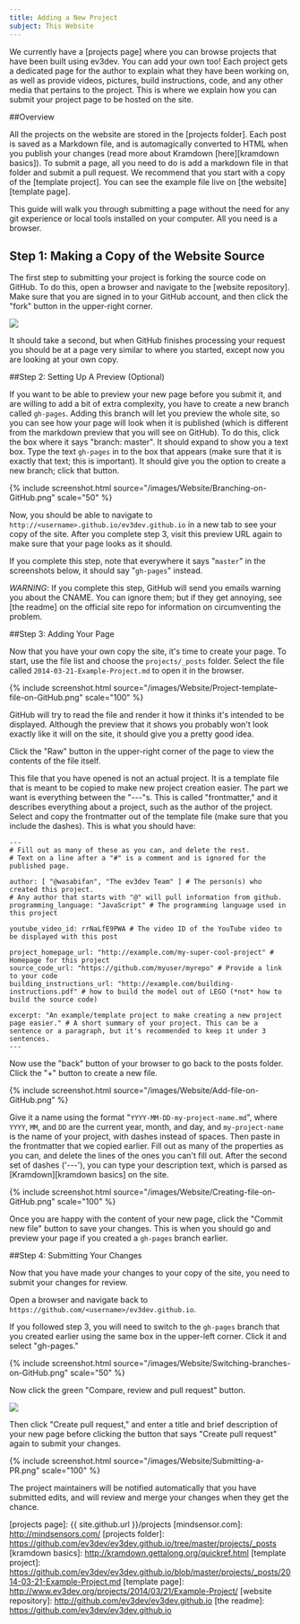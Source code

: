 ```yaml
---
title: Adding a New Project
subject: This Website
---
```


We currently have a [projects page] where you can browse projects that have
been built using ev3dev. You can add your own too!  Each project gets a
dedicated page for the author to explain what they have been working on, as
well as provide videos, pictures, build instructions, code, and any other media
that pertains to the project. This is where we explain how you can submit your
project page to be hosted on the site.

##Overview

All the projects on the website are stored in the [projects folder].
Each post is saved as a Markdown file, and is automagically converted to HTML
when you publish your changes (read more about Kramdown
[here][kramdown basics]). To submit a page,
all you need to do is add a markdown file in that folder and submit a pull
request. We recommend that you start with a copy of the [template project].
You can see the example file live on [the website][template page].

This guide will walk you through submitting a page without the need for any git
experience or local tools installed on your computer. All you need is a
browser.

## Step 1: Making a Copy of the Website Source

The first step to submitting your project is forking the source code on GitHub.
To do this, open a browser and navigate to the [website repository]. Make
sure that you are signed in to your GitHub account, and then click the "fork"
button in the upper-right corner.

<img src="https://github-images.s3.amazonaws.com/help/repository/fork_button.jpg" style="max-width: 300px;" />

It should take a second, but when GitHub finishes processing your request you
should be at a page very similar to where you started, except now you are
looking at your own copy.

##Step 2: Setting Up A Preview (Optional)

If you want to be able to preview your new page before you submit it, and are
willing to add a bit of extra complexity, you have to create a new branch
called `gh-pages`. Adding this branch will let you preview the whole site, so
you can see how your page will look when it is published (which is different
from the markdown preview that you will see on GitHub). To do this, click the
box where it says "branch: master". It should expand to show you a text box.
Type the text `gh-pages` in to the box that appears (make sure that it is
exactly that text; this is important). It should give you the option to create
a new branch; click that button.

{% include screenshot.html source="/images/Website/Branching-on-GitHub.png" scale="50" %}

Now, you should be able to navigate to
`http://<username>.github.io/ev3dev.github.io` in a new tab to see your copy of
the site. After you complete step 3, visit this preview URL again to make sure
that your page looks as it should.

If you complete this step, note that everywhere it says "`master`" in the
screenshots below, it should say "`gh-pages`" instead.

*WARNING*: If you complete this step, GitHub will send you emails warning you
about the CNAME. You can ignore them; but if they get annoying, see [the readme]
on the official site repo for information on circumventing the problem.

##Step 3: Adding Your Page

Now that you have your own copy the site, it's time to create your page. To
start, use the file list and choose the `projects/_posts` folder. Select the
file called `2014-03-21-Example-Project.md` to open it in the browser.

{% include screenshot.html source="/images/Website/Project-template-file-on-GitHub.png" scale="100" %}

GitHub will try to read the file and render it how it thinks it's intended to
be displayed. Although the preview that it shows you probably won't look
exactly like it will on the site, it should give you a pretty good idea.

Click the "Raw" button in the upper-right corner of the page to view the
contents of the file itself.

This file that you have opened is not an actual project. It is a template file
that is meant to be copied to make new project creation easier. The part we
want is everything between the "---"s. This is called "frontmatter," and it
describes everything about a project, such as the author of the project. Select
and copy the frontmatter out of the template file (make sure that you include
the dashes). This is what you should have:

    ---
    # Fill out as many of these as you can, and delete the rest.
    # Text on a line after a "#" is a comment and is ignored for the published page.

    author: [ "@wasabifan", "The ev3dev Team" ] # The person(s) who created this project.
    # Any author that starts with "@" will pull information from github.
    programming_language: "JavaScript" # The programming language used in this project

    youtube_video_id: rrNaLfE9PWA # The video ID of the YouTube video to be displayed with this post

    project_homepage_url: "http://example.com/my-super-cool-project" # Homepage for this project
    source_code_url: "https://github.com/myuser/myrepo" # Provide a link to your code
    building_instructions_url: "http://example.com/building-instructions.pdf" # how to build the model out of LEGO (*not* how to build the source code)

    excerpt: "An example/template project to make creating a new project page easier." # A short summary of your project. This can be a sentence or a paragraph, but it's recommended to keep it under 3 sentences.
    ---

Now use the "back" button of your browser to go back to the posts folder. Click
the "+" button to create a new file.

{% include screenshot.html source="/images/Website/Add-file-on-GitHub.png" %}

Give it a name using the format "`YYYY-MM-DD-my-project-name.md`", where
`YYYY`, `MM`, and `DD` are the current year, month, and day, and
`my-project-name` is the name of your project, with dashes instead of spaces.
Then paste in the frontmatter that we copied earlier. Fill out as many of the
properties as you can, and delete the lines of the ones you can't fill out.
After the second set of dashes ('---'), you can type your description text,
which is parsed as [Kramdown][kramdown basics] on the site.

{% include screenshot.html source="/images/Website/Creating-file-on-GitHub.png" scale="100" %}

Once you are happy with the content of your new page, click the "Commit new
file" button to save your changes. This is when you should go and preview your
page if you created a `gh-pages` branch earlier.


##Step 4: Submitting Your Changes

Now that you have made your changes to your copy of the site, you need to
submit your changes for review.

Open a browser and navigate back to
`https://github.com/<username>/ev3dev.github.io`.

If you followed step 3, you will need to switch to the `gh-pages` branch that
you created earlier using the same box in the upper-left corner. Click it and
select "gh-pages."

{% include screenshot.html source="/images/Website/Switching-branches-on-GitHub.png" scale="50" %}

Now click the green "Compare, review and pull request" button.

<img src="https://github-images.s3.amazonaws.com/help/pull_requests/pull-request-start-review-button.png" style="max-width: 300px;" />

Then click "Create pull request," and enter a title and brief description of
your new page before clicking the button that says "Create pull request" again
to submit your changes.

{% include screenshot.html source="/images/Website/Submitting-a-PR.png" scale="100" %}

The project maintainers will be notified automatically that you have submitted
edits, and will review and merge your changes when they get the chance.

[projects page]: {{ site.github.url }}/projects
[mindsensor.com]: http://mindsensors.com/
[projects folder]: https://github.com/ev3dev/ev3dev.github.io/tree/master/projects/_posts
[kramdown basics]: http://kramdown.gettalong.org/quickref.html
[template project]: https://github.com/ev3dev/ev3dev.github.io/blob/master/projects/_posts/2014-03-21-Example-Project.md
[template page]: http://www.ev3dev.org/projects/2014/03/21/Example-Project/
[website repository]: http://github.com/ev3dev/ev3dev.github.io
[the readme]: https://github.com/ev3dev/ev3dev.github.io
